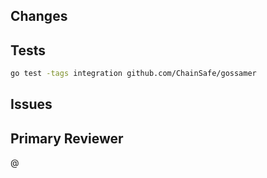 ## Changes

<!-- Brief list of functional changes -->

## Tests

<!-- Detail how to run relevant tests to the changes -->

```sh
go test -tags integration github.com/ChainSafe/gossamer
```

## Issues

<!-- Write the issue number(s), for example: #123 -->

## Primary Reviewer

<!-- Tag a code owner to review your PR -->

@
